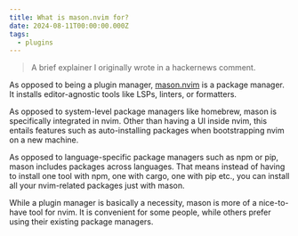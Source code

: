```yaml
---
title: What is mason.nvim for?
date: 2024-08-11T00:00:00.000Z
tags:
  - plugins
---
```

> A brief explainer I originally wrote in a hackernews comment.

As opposed to being a plugin manager,
[mason.nvim](http://github.com/williamboman/mason.nvim) is a package manager. It
installs editor-agnostic tools like LSPs, linters, or formatters.

As opposed to system-level package managers like homebrew, mason is specifically
integrated in nvim. Other than having a UI inside nvim, this entails features
such as auto-installing packages when bootstrapping nvim on a new machine.

As opposed to language-specific package managers such as npm or pip, mason
includes packages across languages. That means instead of having to install one
tool with npm, one with cargo, one with pip etc., you can install all your
nvim-related packages just with mason.

While a plugin manager is basically a necessity, mason is more of a nice-to-have
tool for nvim. It is convenient for some people, while others prefer using their
existing package managers.
